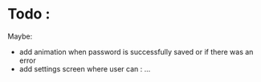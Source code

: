 #  Todo :

Maybe:
- add animation when password is successfully saved or if there was an error
- add settings screen where user can :
...





